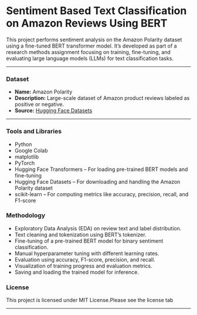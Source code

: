 # Sentiment Based Text Classification on Amazon Reviews Using BERT

This project performs sentiment analysis on the Amazon Polarity dataset using a fine-tuned BERT transformer model.
It’s developed as part of a research methods assignment focusing on training, fine-tuning, and evaluating large language models (LLMs) for text classification tasks.

---

###  Dataset

- **Name:** Amazon Polarity
- **Description:** Large-scale dataset of Amazon product reviews labeled as positive or negative.
- **Source:** [Hugging Face Datasets](https://huggingface.co/datasets/mteb/amazon_polarity)

---

### Tools and Libraries 

- Python 
- Google Colab 
- matplotlib
- PyTorch
- Hugging Face Transformers – For loading pre-trained BERT models and fine-tuning
- Hugging Face Datasets – For downloading and handling the Amazon Polarity dataset
- scikit-learn – For computing metrics like accuracy, precision, recall, and F1-score




###  Methodology

- Exploratory Data Analysis (EDA) on review text and label distribution.
- Text cleaning and tokenization using BERT’s tokenizer.
- Fine-tuning of a pre-trained BERT model for binary sentiment classification.
- Manual hyperparameter tuning with different learning rates.
- Evaluation using accuracy, F1-score, precision, and recall.
- Visualization of training progress and evaluation metrics.
- Saving and loading the trained model for inference.


### License

This project is licensed under MIT License.Please see the license tab 

---

